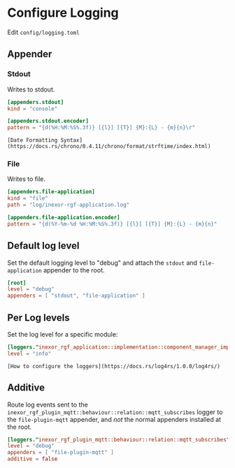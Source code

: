 # Configure Logging

Edit `config/logging.toml`

## Appender

### Stdout

Writes to stdout.

```toml
[appenders.stdout]
kind = "console"

[appenders.stdout.encoder]
pattern = "{d(%H:%M:%S%.3f)} [{l}] [{T}] {M}:{L} - {m}{n}\r"
```

```admonish tip "Documentation of the date format library"
[Date Formatting Syntax](https://docs.rs/chrono/0.4.11/chrono/format/strftime/index.html)
```

### File

Writes to file.

```toml
[appenders.file-application]
kind = "file"
path = "log/inexor-rgf-application.log"

[appenders.file-application.encoder]
pattern = "{d(%Y-%m-%d %H:%M:%S%.3f)} [{l}] [{T}] {M}:{L} - {m}{n}"
```

## Default log level

Set the default logging level to "debug" and attach the `stdout` and `file-application` appender to the root.

```toml
[root]
level = "debug"
appenders = [ "stdout", "file-application" ]
```

## Per Log levels

Set the log level for a specific module:

```toml
[loggers."inexor_rgf_application::implementation::component_manager_impl"]
level = "info"
```

```admonish tip "Documentation of the logging library"
[How to configure the loggers](https://docs.rs/log4rs/1.0.0/log4rs/)
```

## Additive

Route log events sent to the `inexor_rgf_plugin_mqtt::behaviour::relation::mqtt_subscribes` logger
to the `file-plugin-mqtt` appender, and *not* the normal appenders installed at the root.

```toml
[loggers."inexor_rgf_plugin_mqtt::behaviour::relation::mqtt_subscribes"]
level = "debug"
appenders = [ "file-plugin-mqtt" ]
additive = false
```
